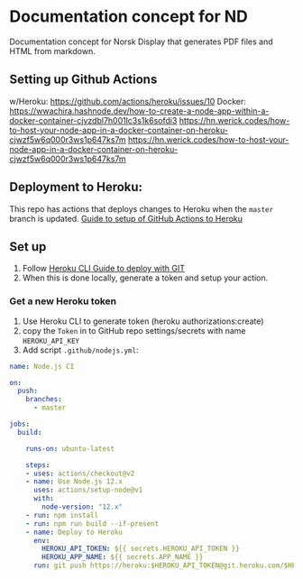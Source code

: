 # Documentation concept for ND
Documentation concept for Norsk Display that generates PDF files and HTML from markdown. 

## Setting up Github Actions
w/Heroku: https://github.com/actions/heroku/issues/10
Docker: https://wwachira.hashnode.dev/how-to-create-a-node-app-within-a-docker-container-cjvzdbl7h001lc3s1k6sofdi3
https://hn.werick.codes/how-to-host-your-node-app-in-a-docker-container-on-heroku-cjwzf5w6q000r3ws1p647ks7m
https://hn.werick.codes/how-to-host-your-node-app-in-a-docker-container-on-heroku-cjwzf5w6q000r3ws1p647ks7m

## Deployment to Heroku:
This repo has actions that deploys changes to Heroku when the `master` branch is updated.
[Guide to setup of GitHub Actions to Heroku](https://dev.to/mscccc/github-actions-deploy-to-heroku-22np)

## Set up
1) Follow [Heroku CLI Guide to deploy with GIT](https://devcenter.heroku.com/articles/git#creating-a-heroku-remote)
2) When this is done locally, generate a token and setup your action.

### Get a new Heroku token 
1) Use Heroku CLI to generate token (heroku authorizations:create)
2) copy the `Token` in to GitHub repo settings/secrets with name `HEROKU_API_KEY`
3) Add script `.github/nodejs.yml`:
```yml
name: Node.js CI

on:
  push:
    branches:
      - master

jobs:
  build:

    runs-on: ubuntu-latest

    steps:
    - uses: actions/checkout@v2
    - name: Use Node.js 12.x
      uses: actions/setup-node@v1
      with:
        node-version: "12.x"
    - run: npm install
    - run: npm run build --if-present
    - name: Deploy to Heroku
      env:
        HEROKU_API_TOKEN: ${{ secrets.HEROKU_API_TOKEN }}
        HEROKU_APP_NAME: ${{ secrets.APP_NAME }}
      run: git push https://heroku:$HEROKU_API_TOKEN@git.heroku.com/$HEROKU_APP_NAME.git origin/master:master
```